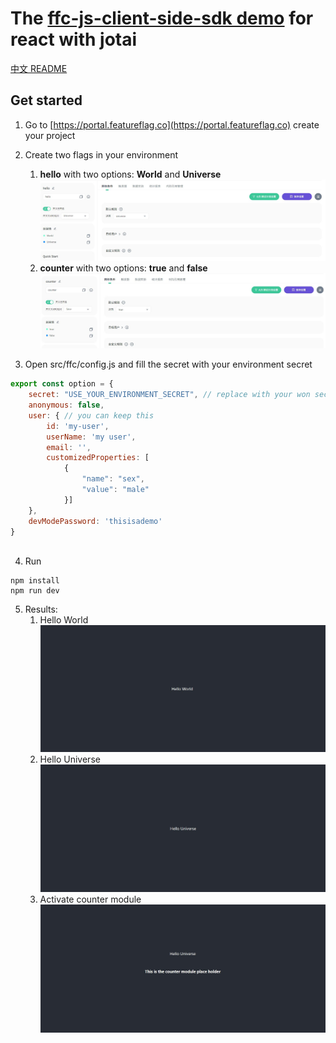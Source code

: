 # The [ffc-js-client-side-sdk demo](https://github.com/feature-flags-co/ffc-js-client-side-sdk) for react with jotai
[中文 README](README.md)

## Get started
1. Go to [https://portal.featureflag.co](https://portal.featureflag.co) create your project
2. Create two flags in your environment
    1. **hello** with two options: **World** and **Universe**
       ![hello flag config](./assets/helloflag.jpg)
    2. **counter** with two options: **true** and **false**
       ![counter flag config](./assets/counterflag.jpg)


3. Open src/ffc/config.js and fill the secret with your environment secret
```javascript
export const option = {
    secret: "USE_YOUR_ENVIRONMENT_SECRET", // replace with your won secret
    anonymous: false,
    user: { // you can keep this
        id: 'my-user',
        userName: 'my user',
        email: '',
        customizedProperties: [
            {
                "name": "sex",
                "value": "male"
            }]
    },
    devModePassword: 'thisisademo'
}



```

4. Run
```
npm install
npm run dev
```

5. Results:
    1. Hello World
       ![Hello World](./assets/helloworld.jpg)
    2. Hello Universe
       ![Hello Universe](./assets/hellouniverse.jpg)
    1. Activate counter module
       ![Activate counter module](./assets/withcountermodule.jpg)



